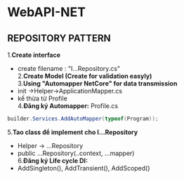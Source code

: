 ﻿# WebAPI-NET
## REPOSITORY PATTERN  
1.**Create interface**  
* create filename : "I...Repository.cs"  
2.**Create Model (Create for validation easyly)**  
3.**Using "Automapper NetCore" for data transmission**   
* init ->Helper->ApplicationMapper.cs  
* kế thừa từ Profile  
4.**Đăng ký Automapper:** 
Profile.cs  
```cs 
builder.Services.AddAutoMapper(typeof(Program));
```  
5.**Tao class để implement cho I...Repository**  
* Helper -> ...Repository  
* public ...Repository(..context, ...mapper)  
6.**Đăng ký Life cycle DI:**
* AddSingleton(), AddTransient(), AddScoped()
	